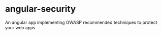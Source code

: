 # angular-security
An angular app implementing OWASP recommended techniques to protect your web apps
